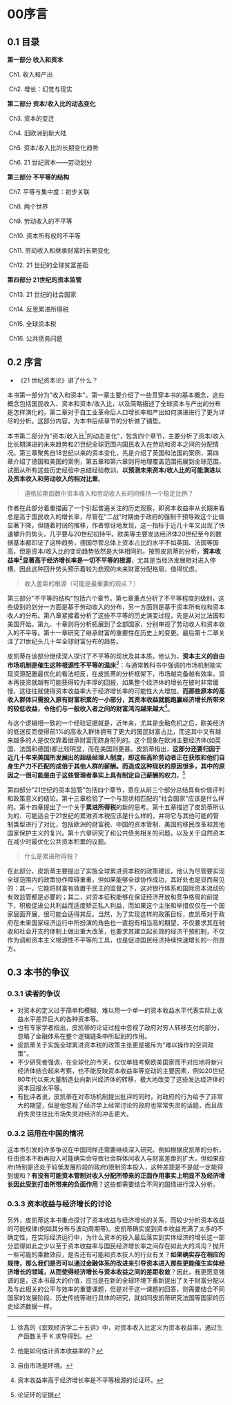 # 00序言



## 0.1 目录

**第一部分 收入和资本**

​	Ch1. 收入和产出

​	Ch2. 增长：幻觉与现实



**第二部分 资本/收入比的动态变化**

​	Ch3. 资本的变迁

​	Ch4. 旧欧洲到新大陆

​	Ch5. 资本/收入比的长期变化趋势

​	Ch6. 21 世纪资本——劳动划分



**第三部分 不平等的结构**

​	Ch7. 平等与集中度：初步关联

​	Ch8. 两个世界

​	Ch9. 劳动收入的不平等

​	Ch10. 资本所有权的不平等

​	Ch11. 劳动收入和继承财富的长期变化

​	Ch12. 21 世纪的全球贫富差距

**第四部分 21世纪的资本监管**

​	Ch13. 21 世纪的社会国家

​	Ch14. 反思累进所得税

​	Ch15. 全球资本税

​	Ch16. 公共债务问题



## 0.2 序言

- 《21 世纪资本论》讲了什么？

本书第一部分为"收入和资本"。第一章主要介绍了一些贯穿本书的基本概念，这些概念包括国民收入、资本和资本/收入比，以及简略描述了全球资本与产出的分布是怎样演化的。第二章对于自工业革命后人口增长率和产出如何演进进行了更为详尽的分析。这部分内容，为本书后续章节的分析做了铺垫。



本书第二部分为"资本/收入比[^1]的动态变化"，包含四个章节，主要分析了资本/收入比长期演进的未来趋势和21世纪全球范围内国民收入在劳动和资本之间的分配情况。第三章聚焦自18世纪以来的资本变化，先是介绍了英国和法国的案例，第四章介绍了德国和美国的案例，第五章和第六章则将地理覆盖范围拓展到全球范围，试图从所有这些历史经验中总结经验教训，**以预测未来资本/收人比的可能演进以及资本收入和劳动收入的相对比重**。

> 道格拉斯函数中资本收入和劳动收入长时间维持一个稳定比例？

作者在此部分着重描画了一个引起普遍关注的历史观察，即资本收益率从长期来看总是高于国民收入的增长率，尽管在"二战"时期由于政府的强制干预导致这个比值显著下降，但随着时阔的推移，作者惊讶地发现，这一指标于近几十年又出现了快速攀升的势头，几乎要与20世纪初持平。欧美等主要发达经济体20世纪至今的数据基本都印证了这种趋势，德国尽管总体上资本占比的水平不如英国、法国等国高，但是资本/收入比的变动趋势依然是大体相同的。按照皮凯蒂的分析，**资本收益率[^2]显著高于经济增长率是一切不平等的根源**，尤其是当经济发展相对进入停槽，因此这种回升势头预示着较为悲观的未来财富分配格局，值得忧虑。

> 收入差距的根源（可能是最重要的观点？）

第三部分"不平等的结构"包括六个章节。第七章重点分析了不平等程度的级别，这些级别的划分一方面是基于劳动收入的分布，另一方面则是基于资本所有权和资本收人的分布。第八章紧接着分析了这些不平等的历史演变过程，先是从对比法国和美国开始。第九、十章则将分析拓展到了全部国家，分别审视了劳动收人和资本收入的不平等。第十一章研究了继承财富的重要性在历史上的变更。最后第十二章关注了21世纪头几十年全球财富分布的趋势。

皮凯蒂在该部分继续深人探讨了不平等的现状及其本质。他认为，**资本主义的自由市场机制是催生这种根源性不平等的温床**[^3]：与通常教科书中强调的市场机制能实现资源配置最优化的看法相反，在皮凯蒂的分析框架下，市场越完备越有效率，资本再技资就越有可能获得较为丰厚的回报，如果整个经济体的增长在彼时非常缓慢，这往往就使得资本收益率大于经济增长率的可能性大大增加。**而那些原本的高收入群体只需投入原有财富积累的一小部分，其资本收益就能跑赢经济增长所带来的较低收益，令他们与一般收入者之间的财富鸿沟越来越大**[^4]。

与这个逻辑相一致的一个经验证据就是，近年来，尤其是金融危机之后，欧美经济的低迷反而使得前1%的高收入群体拥有了更大的国民财富占比，而这其中又有越来越多的人是仅仅靠着继承财富而跻身前列的。这个现象在欧洲主要经济体(如英国、法国和德国)都比较明显，而在美国则更甚。皮凯蒂指出，**这部分还要归因于近几十年来美国所发展出的超级经理人制度，即这些高阶劳动者正在获取和他们自身生产力不匹配的成倍于其他人群的薪酬。而造成这种现状的原因很多，其中的原因之一很可能是由于这些管理者事实上具有制定自己薪酬的权力**。[^5]

 

第四部分"21世纪的资本监管"包括四个章节，意在从前三个部分总结具有价值评判和政策意义的结论。第十三章检验了一个与现状相匹配的"社会国家"应该是什么样的。第十四章提出了一个关于**累进所得税**的新的思考。第十五章描述了皮凯蒂所认为的、可能适合于21世纪的累进资本税应该是什么样的，并将它与其他可能的管制类型进行了对比，包括欧洲的财富税、中国的资本管制、美国的移民改革和其他国家保护主义的复兴。第十六章研究了和公共债务相关的问题，以及关于自然资本在减少时最优化公共资本积累的议题。

> 什么是累进所得税？

在此部分，皮凯蒂主要提出了实施全球累进资本税的政策建议，他认为尽管要实现全球范围内的政策协作障碍重重，但如果能够全球协作成功，其好处也是显而易见的：其一，它能将财富有效置于民主的监督之下，这对银行体系和国际资本流动的有效监管都是必要的；其二，对资本征税能够在保证经济开放和竞争格局的前提下，积极促进公共利益而适度矫正私人利益，而如果这个主张和举措仅仅在一个国家层面开展，很可能会适得其反。当然，为了实现这样的政策目标，皮凯蒂对于政府在未来国家经济运行中所扮演的角色也一直抱有相当高的期望，不仅要求其在税收和社会开支的体制上做出重大改革，也要求其建立起长效的经济干预机制，不仅作为调和资本主义根源性不平等的工具，也是促进国民经济持续快速增长的一剂良方。



## 0.3 本书的争议

### 0.3.1 读者的争议

- 对资本的定义过于简单和模糊、难以用一个单一的资本收益水平代表实际上收益水平差异巨大的各种资本等。
- 也有专家学者指出，皮凯蒂的论证过程中忽视了政府对穷人转移支付的部分，忽略了金融体系在整个逻辑链条中所起到的作用。
- 皮凯蒂关于实施全球累进资本税的政策主张更是被斥为"难以操作的空洞政策"。
- 不少研究者强调，在全球化的今天，仅仅单独考察欧美国家而不对应地将新兴经济体结合起来考察，也不能反映资本收益率等变动的主要因素，例如20世纪80年代以来大量制造业向新兴经济体的转移，极大地改变了这些发达经济体的资本回报水平等。
- 有批评者说，皮凯蒂在对市场机制提出批评的同时，对政府的行为给予了非常大的期望，但是他忽视了经济学上经常讨论的政府也常常失灵的话题，而且政府失灵往往比市场失灵对经济的冲击更大。

 

### 0.3.2 运用在中国的情况

这本书引发的许多争议在中国同样还需要继续深入研究。例如根据皮凯蒂的分析，任由资本不断再投入可能确实会导致社会群体问收入与财富差距的扩大，但如果政府(特别是还处于较低发展阶段的政府)限制资本投入，这种差距是不是就一定能得到缓和？**有没有可能资本管制对收入分配所带来的正面作用事实上明显不及经济增长因此受到打击所带来的负面作用**？这些都需要结合不同的国情进行深入分析。

 

### 0.3.3 资本收益与经济增长的讨论

另外，皮凯蒂这本书重点探讨了资本收益与经济增长的关系，而较少分析资本收益的可能规律(例如其分布与波动周期等)。皮凯蒂确实提到资本收益充满了太多的不确定性，在实际经济运行中，为什么资本的投入最后落实到实体经济的增长这一部分显得如此之少以至于资本收益率与国民经济增长率之间存在如此大的鸿沟？抛开一些可能的乘数效应，是否还有可能和资本技人的行业有关？**如果确实存在相应的规律，那么我们是否可以通过金融体系的改进来引导资本进入那些更能催生实体经济增长的领域，从而使得经济增长与资本收益之间的差距收敛**？因此，我更愿意强调的是，这本书最大的价值，应当是在新的全球环境下重新提出了关于财富分配以及与此相关的公平与效率的重要课题，但是对于这一课题的回答，则需要结合不同国家的发展阶段、历史传统等进行具体的研究，就如同皮凯蒂研究法国等国家的历史经济数据一样。











[^1]: 徐高的《宏观经济学二十五讲》中，对资本收入比定义为资本收益率，通过生产函数关于 K 求导得到。
[^2]: 他是如何估计资本收益率的？
[^3]: 自由市场是环境。
[^4]: 资本收益率高于经济增长率是不平等根源的论证环。
[^5]: 论证环的证据

